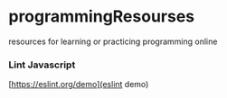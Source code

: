 # programmingResourses
resources for learning or practicing programming online


### Lint Javascript
[https://eslint.org/demo](eslint demo)
